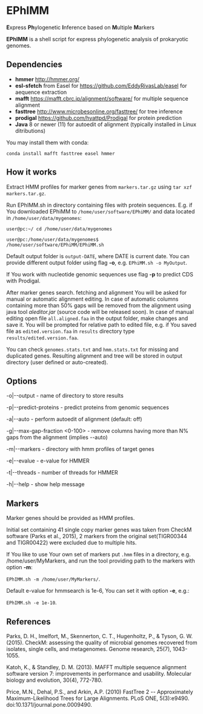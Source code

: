 # EPhIMM
**E**xpress **Ph**ylogenetic **I**nference based on **M**ultiple **M**arkers

**EPhIMM** is a shell script for express phylogenetic analysis of prokaryotic genomes.


## Dependencies

* **hmmer** <http://hmmer.org/>
* **esl-sfetch** from Easel for <https://github.com/EddyRivasLab/easel> for aequence extraction
* **mafft** <https://mafft.cbrc.jp/alignment/software/> for multiple sequence alignment
* **fasttree** <http://www.microbesonline.org/fasttree/> for tree inference
* **prodigal** <https://github.com/hyattpd/Prodigal> for protein prediction
* **Java** 8 or newer (11) for autoedit of alignment (typically installed in Linux ditributions)

You may install them with conda: 

`conda install mafft fasttree easel hmmer`


## How it works

Extract HMM profiles for marker genes from `markers.tar.gz` using `tar xzf markers.tar.gz`.

Run EPhIMM.sh in directory containing files with protein sequences. E.g. if You downloaded EPhiMM to `/home/user/software/EPhiMM/` and data located in `/home/user/data/mygenomes`:

`user@pc:~/ cd /home/user/data/mygenomes`

`user@pc:/home/user/data/mygenomes$ /home/user/software/EPhiMM/EPhiMM.sh`

Default output folder is `output-DATE`, where DATE is current date. You can provide different output folder using flag **-o**, e.g. `EPhiMM.sh -o MyOutput`.

If You work with nucleotide genomic sequences use flag **-p** to predict CDS with Prodigal.

After marker genes search. fetching and alignment You will be asked for manual or automatic alignment editing. In case of automatic columns containing more than 50% gaps will be removed from the alignment using java tool *aleditor.jar* (source code will be released soon). In case of manual editing open file `all.aligned.faa` in the output folder, make changes and save it. You will be prompted for relative path to edited file, e.g. if You saved file as `edited.version.faa` in `results` directory type `results/edited.version.faa`.

You can check `genomes.stats.txt` and `hmm.stats.txt` for missing and duplicated genes. Resulting alignment and tree will be stored in output directory (user defined or auto-created).

## Options

-o|--output <directory> - name of directory to store results

-p|--predict-proteins - predict proteins from genomic sequences

-a|--auto - perform autoedit of alignment (default: off)

-g|--max-gap-fraction <0-100> - remove columns having more than N% gaps from the alignment (implies --auto)

-m|--markers <directory> - directory with hmm profiles of target genes

-e|--evalue <N> - e-value for HMMER

-t|--threads <N> - number of threads for HMMER

-h|--help - show help message


## Markers

Marker genes should be provided as HMM profiles.

Initial set containing 41 single copy marker genes was taken from CheckM software (Parks et al., 2015), 2 markers from the original set(TIGR00344 and TIGR00422) were excluded due to multiple hits.

If You like to use Your own set of markers put `.hmm` files in a directory, e.g. /home/user/MyMarkers, and run the tool providing path to the markers with option **-m**: 

`EPhIMM.sh -m /home/user/MyMarkers/`.

Default e-value for hmmsearch is 1e-6, You can set it with option **-e**, e.g.: 

`EPhIMM.sh -e 1e-10`.


## References

Parks, D. H., Imelfort, M., Skennerton, C. T., Hugenholtz, P., & Tyson, G. W. (2015). CheckM: assessing the quality of microbial genomes recovered from isolates, single cells, and metagenomes. Genome research, 25(7), 1043-1055.

Katoh, K., & Standley, D. M. (2013). MAFFT multiple sequence alignment software version 7: improvements in performance and usability. Molecular biology and evolution, 30(4), 772-780.

Price, M.N., Dehal, P.S., and Arkin, A.P. (2010) FastTree 2 -- Approximately Maximum-Likelihood Trees for Large Alignments. PLoS ONE, 5(3):e9490. doi:10.1371/journal.pone.0009490. 
